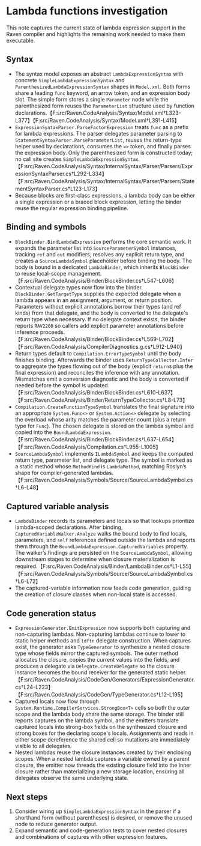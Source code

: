 # Lambda functions investigation

This note captures the current state of lambda expression support in the Raven
compiler and highlights the remaining work needed to make them executable.

## Syntax

* The syntax model exposes an abstract `LambdaExpressionSyntax` with concrete
  `SimpleLambdaExpressionSyntax` and `ParenthesizedLambdaExpressionSyntax`
  shapes in `Model.xml`. Both forms share a leading `func` keyword, an arrow
  token, and an expression body slot. The simple form stores a single `Parameter`
  node while the parenthesized form reuses the `ParameterList` structure used by
  function declarations.【F:src/Raven.CodeAnalysis/Syntax/Model.xml†L323-L377】【F:src/Raven.CodeAnalysis/Syntax/Model.xml†L391-L415】
* `ExpressionSyntaxParser.ParseFactorExpression` treats `func` as a prefix for
  lambda expressions. The parser delegates parameter parsing to
  `StatementSyntaxParser.ParseParameterList`, reuses the return-type helper used
  by declarations, consumes the `=>` token, and finally parses the expression
  body. Only the parenthesized form is constructed today; no call site creates
  `SimpleLambdaExpressionSyntax`.【F:src/Raven.CodeAnalysis/Syntax/InternalSyntax/Parser/Parsers/ExpressionSyntaxParser.cs†L292-L334】【F:src/Raven.CodeAnalysis/Syntax/InternalSyntax/Parser/Parsers/StatementSyntaxParser.cs†L123-L173】
* Because blocks are first-class expressions, a lambda body can be either a
  single expression or a braced block expression, letting the binder reuse the
  regular expression binding pipeline.

## Binding and symbols

* `BlockBinder.BindLambdaExpression` performs the core semantic work. It expands
  the parameter list into `SourceParameterSymbol` instances, tracking `ref` and
  `out` modifiers, resolves any explicit return type, and creates a
  `SourceLambdaSymbol` placeholder before binding the body. The body is bound in
  a dedicated `LambdaBinder`, which inherits `BlockBinder` to reuse local-scope
  management.【F:src/Raven.CodeAnalysis/Binder/BlockBinder.cs†L547-L606】
* Contextual delegate types now flow into the binder. `BlockBinder.GetTargetType`
  supplies the expected delegate when a lambda appears in an assignment,
  argument, or return position. Parameters without explicit annotations borrow
  their types (and ref kinds) from that delegate, and the body is converted to
  the delegate's return type when necessary. If no delegate context exists, the
  binder reports `RAV2200` so callers add explicit parameter annotations before
  inference proceeds.【F:src/Raven.CodeAnalysis/Binder/BlockBinder.cs†L569-L702】【F:src/Raven.CodeAnalysis/CompilerDiagnostics.g.cs†L912-L940】
* Return types default to `Compilation.ErrorTypeSymbol` until the body finishes
  binding. Afterwards the binder uses `ReturnTypeCollector.Infer` to aggregate
  the types flowing out of the body (explicit `return`s plus the final
  expression) and reconciles the inference with any annotation. Mismatches emit
  a conversion diagnostic and the body is converted if needed before the symbol
  is updated.【F:src/Raven.CodeAnalysis/Binder/BlockBinder.cs†L610-L637】【F:src/Raven.CodeAnalysis/Binder/ReturnTypeCollector.cs†L8-L73】
* `Compilation.CreateFunctionTypeSymbol` translates the final signature into an
  appropriate `System.Func<>` or `System.Action<>` delegate by selecting the
  overload whose arity matches the parameter count (plus a return type for
  `Func`). The chosen delegate is stored on the lambda symbol and copied into the
  `BoundLambdaExpression`.【F:src/Raven.CodeAnalysis/Binder/BlockBinder.cs†L637-L654】【F:src/Raven.CodeAnalysis/Compilation.cs†L955-L1005】
* `SourceLambdaSymbol` implements `ILambdaSymbol` and keeps the computed return
  type, parameter list, and delegate type. The symbol is marked as a static
  method whose `MethodKind` is `LambdaMethod`, matching Roslyn’s shape for
  compiler-generated lambdas.【F:src/Raven.CodeAnalysis/Symbols/Source/SourceLambdaSymbol.cs†L6-L48】

## Captured variable analysis

* `LambdaBinder` records its parameters and locals so that lookups prioritize
  lambda-scoped declarations. After binding, `CapturedVariableWalker.Analyze`
  walks the bound body to find locals, parameters, and `self` references defined
  outside the lambda and reports them through the
  `BoundLambdaExpression.CapturedVariables` property. The walker’s findings are
  persisted on the `SourceLambdaSymbol`, allowing downstream stages to determine
  when closure materialization is required.【F:src/Raven.CodeAnalysis/Binder/LambdaBinder.cs†L1-L55】【F:src/Raven.CodeAnalysis/Symbols/Source/SourceLambdaSymbol.cs†L6-L72】
* The captured-variable information now feeds code generation, guiding the
  creation of closure classes when non-local state is accessed.

## Code generation status

* `ExpressionGenerator.EmitExpression` now supports both capturing and
  non-capturing lambdas. Non-capturing lambdas continue to lower to static
  helper methods and `ldftn` delegate construction. When captures exist, the
  generator asks `TypeGenerator` to synthesize a nested closure type whose
  fields mirror the captured symbols. The outer method allocates the closure,
  copies the current values into the fields, and produces a delegate via
  `Delegate.CreateDelegate` so the closure instance becomes the bound receiver
  for the generated static helper.【F:src/Raven.CodeAnalysis/CodeGen/Generators/ExpressionGenerator.cs†L24-L223】【F:src/Raven.CodeAnalysis/CodeGen/TypeGenerator.cs†L12-L195】
* Captured locals now flow through `System.Runtime.CompilerServices.StrongBox<T>`
  cells so both the outer scope and the lambda body share the same storage. The
  binder still reports captures on the lambda symbol, and the emitters translate
  captured locals into strong-box fields on the synthesized closure and strong
  boxes for the declaring scope's locals. Assignments and reads in either scope
  dereference the shared cell so mutations are immediately visible to all
  delegates.
* Nested lambdas reuse the closure instances created by their enclosing scopes.
  When a nested lambda captures a variable owned by a parent closure, the
  emitter now threads the existing closure field into the inner closure rather
  than materializing a new storage location, ensuring all delegates observe the
  same underlying state.

## Next steps

1. Consider wiring up `SimpleLambdaExpressionSyntax` in the parser if a shorthand
   form (without parentheses) is desired, or remove the unused node to reduce
   generator output.
2. Expand semantic and code-generation tests to cover nested closures and
   combinations of captures with other expression features.
